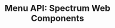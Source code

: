 ---
layout: api.njk
title: 'Menu API: Spectrum Web Components'
displayName: Menu
componentName: menu
componentHeading: sp-menu
tags:
  - component-api
---